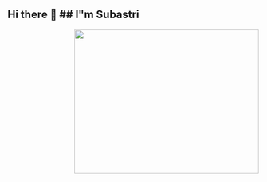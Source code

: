 ## Hi there 👋 ## I"m Subastri
<img align="right" width="370" height="290" src="https://i.pinimg.com/originals/47/f0/34/47f0342cec72b800463bf003eac1257e.gif">

<!--
**Subastri/Subastri** is a ✨ _special_ ✨ repository because its `README.md` (this file) appears on your GitHub profile.

Here are some ideas to get you started:

- 🔭 I’m currently studying on A.V.C college of Engineering
- 🌱 I’m currently learning Web Development
- 👯 I’m looking to collaborate on MVC
- 🤔 I’m looking for help with placements on
- 💬 Ask me about ...
- 📫 How to reach me: ...
- 😄 Pronouns: ...
- ⚡ Fun fact: ...
-->
